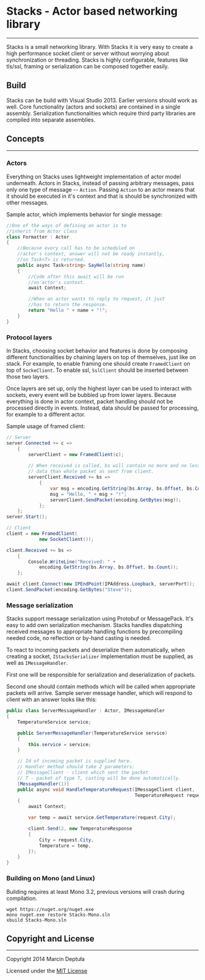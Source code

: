 Stacks - Actor based networking library
===================================
--------------------------------------

Stacks is a small networking library. With Stacks it is very easy to create a high performance socket client or server without worrying about synchronization or threading. Stacks is highly configurable, features like tls/ssl, framing or serialization can be composed together easily.

Build
-----

Stacks can be build with Visual Studio 2013. Earlier versions should work as well.
Core functionality (actors and sockets) are contained in a single assembly. Serialization functionalities which require third party libraries are compiled into separate assemblies.

Concepts
--------
--------------------------

### Actors ###

Everything on Stacks uses lightweight implementation of actor model underneath. Actors in Stacks, instead of passing arbitrary messages, pass only one type of message -- `Action`. Passing `Action` to an actor means that it should be executed in it's context and that is should be synchronized with other messages.

Sample actor, which implements behavior for single message:

```cs
//One of the ways of defining an actor is to 
//inherit from Actor class
class Formatter : Actor
{
    //Because every call has to be scheduled on
    //actor's context, answer will not be ready instantly,
    //so Task<T> is returned.
    public async Task<string> SayHello(string name)
    {
        //Code after this await will be run
        //on actor's context.
        await Context;

        //When an actor wants to reply to request, it just
        //has to return the response.
        return "Hello " + name + "!";
    }
}
```

### Protocol layers ###

In Stacks, choosing socket behavior and features is done by composing different functionalities by chaining layers on top of themselves, just like on stack. For example, to enable framing one should create `FramedClient` on top of `SockeClient`. To enable ssl, `SslClient` should be inserted between those two layers.

Once layers are set up, only the highest layer can be used to interact with sockets, every event will be bubbled up from lower layers. Because everything is done in actor context, packet handling should not be processed directly in events. Instead, data should be passed for processing, for example to a different actor.

Sample usage of framed client:

```cs
// Server
server.Connected += c =>
    {
        serverClient = new FramedClient(c);
        
        // When received is called, bs will contain no more and no less
        // data than whole packet as sent from client.
        serverClient.Received += bs =>
            {
                var msg = encoding.GetString(bs.Array, bs.Offset, bs.Count);
                msg = "Hello, " + msg + "!";
                serverClient.SendPacket(encoding.GetBytes(msg));
            };
    };
server.Start();

// Client
client = new FramedClient(
            new SocketClient());

client.Received += bs =>
    {
        Console.WriteLine("Received: " + 
            encoding.GetString(bs.Array, bs.Offset, bs.Count));
    };

await client.Connect(new IPEndPoint(IPAddress.Loopback, serverPort));
client.SendPacket(encoding.GetBytes("Steve"));
```

### Message serialization ###

Stacks support message serialization using Protobuf or MessagePack. It's easy to add own serialization mechanism. Stacks handles dispatching received messages to appropriate handling functions by precompiling needed code, no reflection or by-hand casting is needed.

To react to incoming packets and deserialize them automatically, when creating a socket, `IStacksSerializer` implementation must be supplied, as well as `IMessageHandler`.

First one will be responsible for serialization and deserialization of packets.

Second one should contain methods which will be called when appropriate packets will arrive. Sample server message handler, which will respond to client with an answer looks like this:

```cs
public class ServerMessageHandler : Actor, IMessageHandler
{
    TemperatureService service;

    public ServerMessageHandler(TemperatureService service)
    {
        this.service = service;
    }

    // Id of incoming packet is supplied here.
    // Handler method should take 2 parameters:
    // IMessageClient - client which sent the packet
    // T - packet of type T, casting will be done automatically.
    [MessageHandler(1)]
    public async void HandleTemperatureRequest(IMessageClient client, 
                                               TemperatureRequest request)
    {
        await Context;

        var temp = await service.GetTemperature(request.City);

        client.Send(2, new TemperatureResponse
        {
            City = request.City,
            Temperature = temp,
        });
    }
}
```

### Building on Mono (and Linux) ###

Building requires at least Mono 3.2, previous versions will crash during compilation.
```
wget https://nuget.org/nuget.exe
mono nuget.exe restore Stacks-Mono.sln
xbuild Stacks-Mono.sln
```

Copyright and License
---------------------
----------
Copyright 2014 Marcin Deptuła

Licensed under the [MIT License](/LICENSE)
